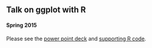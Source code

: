 ## Talk on ggplot with R
#### Spring 2015

Please see the [power point deck](ggplot_in_R.pptx) and [supporting R code](ggplot_in_R_Code.R).